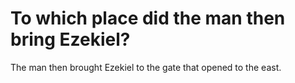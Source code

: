 # To which place did the man then bring Ezekiel?

The man then brought Ezekiel to the gate that opened to the east.
